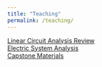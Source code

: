 ```yaml
---
title: "Teaching"
permalink: /teaching/
---
```


[Linear Circuit Analysis Review](/teaching/CET236)  
[Electric System Analysis](/teaching/CET346)  
[Capstone Materials](/teaching/capstone)  

